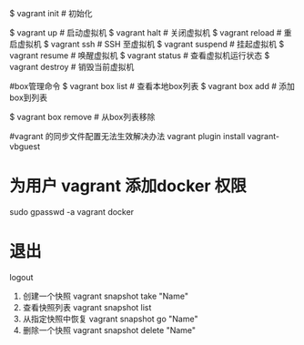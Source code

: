 $ vagrant init      # 初始化

$ vagrant up        # 启动虚拟机
$ vagrant halt      # 关闭虚拟机
$ vagrant reload    # 重启虚拟机
$ vagrant ssh       # SSH 至虚拟机
$ vagrant suspend   # 挂起虚拟机
$ vagrant resume    # 唤醒虚拟机
$ vagrant status    # 查看虚拟机运行状态
$ vagrant destroy   # 销毁当前虚拟机


#box管理命令
$ vagrant box list    # 查看本地box列表
$ vagrant box add     # 添加box到列表

$ vagrant box remove  # 从box列表移除 


#vagrant 的同步文件配置无法生效解决办法
vagrant plugin install vagrant-vbguest


# 为用户 vagrant 添加docker 权限
sudo gpasswd -a vagrant docker

# 退出
logout



1. 创建一个快照
    vagrant snapshot take "Name"
2. 查看快照列表
    vagrant snapshot list
3. 从指定快照中恢复
    vagrant snapshot go "Name"
4. 删除一个快照
    vagrant snapshot delete "Name"

















